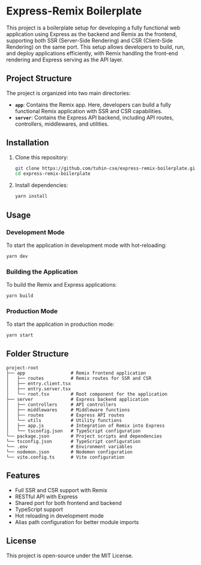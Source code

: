 # Express-Remix Boilerplate

This project is a boilerplate setup for developing a fully functional web application using Express as the backend and Remix as the frontend, supporting both SSR (Server-Side Rendering) and CSR (Client-Side Rendering) on the same port. This setup allows developers to build, run, and deploy applications efficiently, with Remix handling the front-end rendering and Express serving as the API layer.

## Project Structure

The project is organized into two main directories:

- **`app`**: Contains the Remix app. Here, developers can build a fully functional Remix application with SSR and CSR capabilities.
- **`server`**: Contains the Express API backend, including API routes, controllers, middlewares, and utilities.

## Installation

1. Clone this repository:
   ```bash
   git clone https://github.com/tuhin-cse/express-remix-boilerplate.git
   cd express-remix-boilerplate
   ```

2. Install dependencies:
   ```bash
   yarn install
   ```

## Usage

### Development Mode

To start the application in development mode with hot-reloading:

```bash
yarn dev
```

### Building the Application

To build the Remix and Express applications:

```bash
yarn build
```

### Production Mode

To start the application in production mode:

```bash
yarn start
```

## Folder Structure

```
project-root
├── app                 # Remix frontend application
│   ├── routes          # Remix routes for SSR and CSR
│   ├── entry.client.tsx
│   ├── entry.server.tsx
│   └── root.tsx        # Root component for the application
├── server              # Express backend application
│   ├── controllers     # API controllers
│   ├── middlewares     # Middleware functions
│   ├── routes          # Express API routes
│   └── utils           # Utility functions
│   ├── app.js          # Integration of Remix into Express
│   └── tsconfig.json   # TypeScript configuration
└── package.json        # Project scripts and dependencies
└── tsconfig.json       # TypeScript configuration
└── .env                # Environment variables
└── nodemon.json        # Nodemon configuration
└── vite.config.ts      # Vite configuration
```

## Features

- Full SSR and CSR support with Remix
- RESTful API with Express
- Shared port for both frontend and backend
- TypeScript support
- Hot reloading in development mode
- Alias path configuration for better module imports

## License

This project is open-source under the MIT License.
